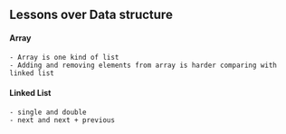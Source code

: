 ## Lessons over Data structure

#### Array

    - Array is one kind of list
    - Adding and removing elements from array is harder comparing with linked list

#### Linked List
    - single and double
    - next and next + previous